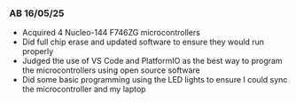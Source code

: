### AB 16/05/25
- Acquired 4 Nucleo-144 F746ZG microcontrollers
- Did full chip erase and updated software to ensure they would run properly
- Judged the use of VS Code and PlatformIO as the best way to program the microcontrollers using open source software
- Did some basic programming using the LED lights to ensure I could sync the microcontroller and my laptop
